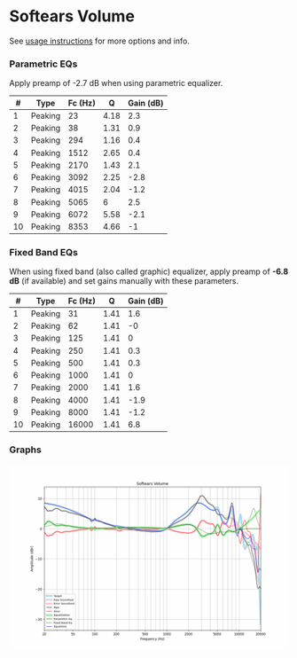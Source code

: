 # Softears Volume
See [usage instructions](https://github.com/jaakkopasanen/AutoEq#usage) for more options and info.

### Parametric EQs
Apply preamp of -2.7 dB when using parametric equalizer.

|   # | Type    |   Fc (Hz) |    Q |   Gain (dB) |
|-----|---------|-----------|------|-------------|
|   1 | Peaking |        23 | 4.18 |         2.3 |
|   2 | Peaking |        38 | 1.31 |         0.9 |
|   3 | Peaking |       294 | 1.16 |         0.4 |
|   4 | Peaking |      1512 | 2.65 |         0.4 |
|   5 | Peaking |      2170 | 1.43 |         2.1 |
|   6 | Peaking |      3092 | 2.25 |        -2.8 |
|   7 | Peaking |      4015 | 2.04 |        -1.2 |
|   8 | Peaking |      5065 | 6    |         2.5 |
|   9 | Peaking |      6072 | 5.58 |        -2.1 |
|  10 | Peaking |      8353 | 4.66 |        -1   |

### Fixed Band EQs
When using fixed band (also called graphic) equalizer, apply preamp of **-6.8 dB** (if available) and set gains manually with these parameters.

|   # | Type    |   Fc (Hz) |    Q |   Gain (dB) |
|-----|---------|-----------|------|-------------|
|   1 | Peaking |        31 | 1.41 |         1.6 |
|   2 | Peaking |        62 | 1.41 |        -0   |
|   3 | Peaking |       125 | 1.41 |         0   |
|   4 | Peaking |       250 | 1.41 |         0.3 |
|   5 | Peaking |       500 | 1.41 |         0.3 |
|   6 | Peaking |      1000 | 1.41 |         0   |
|   7 | Peaking |      2000 | 1.41 |         1.6 |
|   8 | Peaking |      4000 | 1.41 |        -1.9 |
|   9 | Peaking |      8000 | 1.41 |        -1.2 |
|  10 | Peaking |     16000 | 1.41 |         6.8 |

### Graphs
![](./Softears%20Volume.png)
